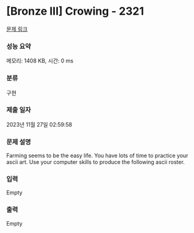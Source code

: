 # [Bronze III] Crowing - 2321 

[문제 링크](https://www.acmicpc.net/problem/2321) 

### 성능 요약

메모리: 1408 KB, 시간: 0 ms

### 분류

구현

### 제출 일자

2023년 11월 27일 02:59:58

### 문제 설명

<p>Farming seems to be the easy life. You have lots of time to practice your ascii art. Use your computer skills to produce the following ascii roster.</p>

### 입력 

 Empty

### 출력 

 Empty


